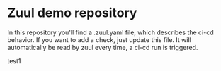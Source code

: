 # Zuul demo repository

In this repository you'll find a .zuul.yaml file, which describes the ci-cd behavior.
If you want to add a check, just update this file.
It will automatically be read by zuul every time, a ci-cd run is triggered.

test1

